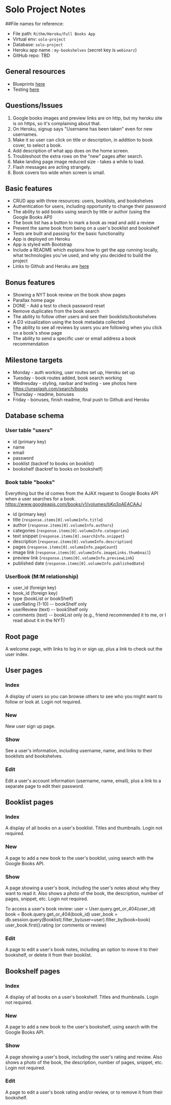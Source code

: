 # Solo Project Notes


##File names for reference:

* File path: `Rithm/Heroku/Full Books App`
* Virtual env: `solo-project`
* Database: `solo-project`
* Heroku app name : `my-bookshelves` (secret key is `webinarz`)
* GitHub repo: TBD

## General resources

* Blueprints [here](https://github.com/rithmschool/python_curriculum/blob/master/Unit-02/01-blueprints.md)
* Testing [here](https://github.com/rithmschool/python_curriculum/blob/master/Unit-02/04-flask_login.md)

## Questions/Issues

1. Google books images and preview links are on http, but my heroku site is on https, so it's complaining about that.
3. On Heroku, signup says "Username has been taken" even for new usernames.
4. Make it so user can click on title or description, in addition to book cover, to select a book.
6. Add description of what app does on the home screen.
7. Troubleshoot the extra rows on the "new" pages after search.
8. Make landing page image reduced size - takes a while to load.
9. Flash messages are acting strangely.
10. Book covers too wide when screen is small.

## Basic features

* CRUD app with three resources: users, booklists, and bookshelves
* Authentication for users, including opportunity to change their password
* The ability to add books using search by title or author (using the Google Books API)
* The book list has a button to mark a book as read and add a review
* Prevent the same book from being on a user's booklist and bookshelf
* Tests are built and passing for the basic functionality
* App is deployed on Heroku
* App is styled with Bootstrap
* Include a README which explains how to get the app running locally, what technologies you've used, and why you decided to build the project
* Links to Github and Heroku are [here](https://github.com/rithmschool/fullstack_project/blob/master/applications.md)

## Bonus features

* Showing a NYT book review on the book show pages
* Parallax home page
* DONE - Add a test to check password reset
* Remove duplicates from the book search
* The ability to follow other users and see their booklists/bookshelves
* A D3 vizualization using the book metadata collected
* The ability to see all reviews by users you are following when you click on a book's show page
* The ability to send a specific user or email address a book recommendation

## Milestone targets

* Monday - auth working, user routes set up, Heroku set up
* Tuesday - book routes added, book search working
* Wednesday - styling, navbar and testing - see photos here https://unsplash.com/search/books
* Thursday - readme, bonuses
* Friday - bonuses, finish readme, final push to Github and Heroku

## Database schema

### User table "users"
- id (primary key)
- name
- email
- password
- booklist (backref to books on booklist)
- bookshelf (backref to books on bookshelf)

### Book table "books"
Everything but the id comes from the AJAX request to Google Books API when a user searches for a book.
https://www.googleapis.com/books/v1/volumes/bKq3oAEACAAJ 
- id (primary key)
- title (`response.items[0].volumeInfo.title`)
- author (`response.items[0].volumeInfo.authors`)
- categories (`response.items[0].volumeInfo.categories`)
- text snippet (`response.items[0].searchInfo.snippet`)
- description (`response.items[0].volumeInfo.description`)
- pages (`response.items[0].volumeInfo.pageCount`)
- image link (`response.items[0].volumeInfo.imageLinks.thumbnail`)
- preview link (`response.items[0].volumeInfo.previewLink`)
- published date (`response.items[0].volumeInfo.publishedDate`)

### UserBook (M:M relationship)
- user_id (foreign key)
- book_id (foreign key)
- type (bookList or bookShelf)
- userRating (1-10) -- bookShelf only
- userReview (text) -- bookShelf only
- comments (text) -- bookList only (e.g., friend recommended it to me, or I read about it in the NYT)

## Root page

A welcome page, with links to log in or sign up, plus a link to check out the user index.

## User pages

### Index

A display of users so you can browse others to see who you might want to follow or look at. Login not required.

### New

New user sign up page.

### Show

See a user's information, including username, name, and links to their booklists and bookshelves. 

### Edit

Edit a user's account information (username, name, email), plus a link to a separate page to edit their password.

## Booklist pages

### Index

A display of all books on a user's booklist. Titles and thumbnails. Login not required.

### New

A page to add a new book to the user's booklist, using search with the Google Books API. 

### Show

A page showing a user's book, including the user's notes about why they want to read it. Also shows a photo of the book, the description, number of pages, snippet, etc. Login not required.

To access a user's book review: 
user = User.query.get_or_404(user_id)
book = Book.query.get_or_404(book_id)
user_book = db.session.query(Booklist).filter_by(user=user).filter_by(book=book)
user_book.first().rating (or comments or review)


### Edit

A page to edit a user's book notes, including an option to move it to their bookshelf, or delete it from their booklist.


## Bookshelf pages

### Index

A display of all books on a user's bookshelf. Titles and thumbnails. Login not required.

### New

A page to add a new book to the user's bookshelf, using search with the Google Books API. 

### Show

A page showing a user's book, including the user's rating and review. Also shows a photo of the book, the description, number of pages, snippet, etc. Login not required.

### Edit

A page to edit a user's book rating and/or review, or to remove it from their bookshelf.